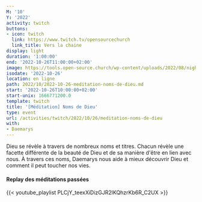 ```yaml
---
M: '10'
Y: '2022'
activity: twitch
buttons:
- icon: twitch
  link: https://www.twitch.tv/opensourcechurch
  link_title: Vers la chaine
display: light
duration: '1:00:00'
end: '2022-10-26T11:00:00+02:00'
image: https://tools.open-source.church/wp-content/uploads/2022/08/night-sky-osc-noms-de-dieu.jpg
isodate: '2022-10-26'
location: en ligne
path: 2022/10/2022-10-26-meditation-noms-de-dieu.md
start: '2022-10-26T10:00:00+02:00'
start-unix: 1666771200.0
template: twitch
title: '[Méditation] Noms de Dieu'
type: event
url: /activities/twitch/2022/10/26/meditation-noms-de-dieu
with:
- Daemarys
---
```

Dieu se révèle à travers de nombreux noms et titres. Chacun révèle une facette différente de la beauté de Dieu et de sa manière d'être en lien avec nous. À travers ces noms, Daemarys nous aide à mieux découvrir Dieu et comment il peut toucher nos vies.


#### Replay des méditations passées

{{< youtube_playlist PLCjY_teexXiDizGJR2lKQhzrKb6R_C2UX >}}